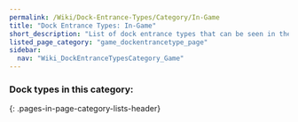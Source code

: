 ```yaml
---
permalink: /Wiki/Dock-Entrance-Types/Category/In-Game
title: "Dock Entrance Types: In-Game"
short_description: "List of dock entrance types that can be seen in the game"
listed_page_category: "game_dockentrancetype_page"
sidebar:
  nav: "Wiki_DockEntranceTypesCategory_Game"
---
```


### Dock types in this category:
{: .pages-in-page-category-lists-header}